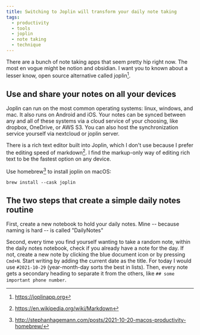 ```yaml
---
title: Switching to Joplin will transform your daily note taking
tags:
  - productivity
  - tools
  - joplin
  - note taking
  - technique
---
```


There are a bunch of note taking apps that seem pretty hip right now. The most en vogue might be notion and obsidian. I want you to known about a lesser know, open source alternative called joplin[^1].
<!--more-->

## Use and share your notes on all your devices

Joplin can run on the most common operating systems: linux, windows, and mac. It also runs on Android and iOS. Your notes can be synced between any and all of these systems via a cloud service of your choosing, like dropbox, OneDrive, or AWS S3. You can also host the synchronization service yourself via nextcloud or joplin server.

There is a rich text editor built into Joplin, which I don't use because I prefer the editing speed of markdown[^2]. I find the markup-only way of editing rich text to be the fastest option on any device.

Use homebrew[^3] to install joplin on macOS:

    brew install --cask joplin

## The two steps that create a simple daily notes routine

First, create a new notebook to hold your daily notes. Mine -- because naming is hard -- is called "DailyNotes"

Second, every time you find yourself wanting to take a random note, within the daily notes notebook, check if you already have a note for the day. If not, create a new note by clicking the blue document icon or by pressing `Cmd+N`. Start writing by adding the current date as the title. For today I would use `#2021-10-29` (year-month-day sorts the best in lists). Then, every note gets a secondary heading to separate it from the others, like `## some important phone number`.

[^1]: https://joplinapp.org
[^2]: https://en.wikipedia.org/wiki/Markdown
[^3]: http://stephanhagemann.com/posts/2021-10-20-macos-productivity-homebrew/